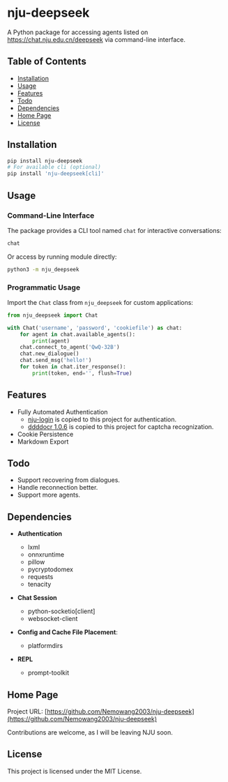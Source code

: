 # nju-deepseek

A Python package for accessing agents listed on https://chat.nju.edu.cn/deepseek via command-line interface.


## Table of Contents
- [Installation](#installation)
- [Usage](#usage)
- [Features](#features)
- [Todo](#todo)
- [Dependencies](#dependencies)
- [Home Page](#home-page)
- [License](#license)


## Installation
```bash
pip install nju-deepseek
# For available cli (optional)
pip install 'nju-deepseek[cli]'
```


## Usage

### Command-Line Interface
The package provides a CLI tool named `chat` for interactive conversations:

```bash
chat
```

Or access by running module directly:

```bash
python3 -m nju_deepseek
```


### Programmatic Usage
Import the `Chat` class from `nju_deepseek` for custom applications:

```python
from nju_deepseek import Chat

with Chat('username', 'password', 'cookiefile') as chat:
    for agent in chat.available_agents():
        print(agent)
    chat.connect_to_agent('QwQ-32B')
    chat.new_dialogue()
    chat.send_msg('hello!')
    for token in chat.iter_response():
        print(token, end='', flush=True)
```


## Features
- Fully Automated Authentication
   - [nju-login](https://github.com/SuperKenVery/nju-login) is copied to this project for authentication.
   - [ddddocr 1.0.6](https://github.com/sml2h3/ddddocr) is copied to this project for captcha recognization.
- Cookie Persistence
- Markdown Export

## Todo

- Support recovering from dialogues.
- Handle reconnection better.
- Support more agents.


## Dependencies
- **Authentication**
  - lxml
  - onnxruntime
  - pillow
  - pycryptodomex
  - requests
  - tenacity

- **Chat Session**
  - python-socketio[client]
  - websocket-client
  
- **Config and Cache File Placement**:
  - platformdirs

- **REPL**
  - prompt-toolkit


## Home Page
Project URL: [https://github.com/Nemowang2003/nju-deepseek](https://github.com/Nemowang2003/nju-deepseek)

Contributions are welcome, as I will be leaving NJU soon.


## License
This project is licensed under the MIT License.
